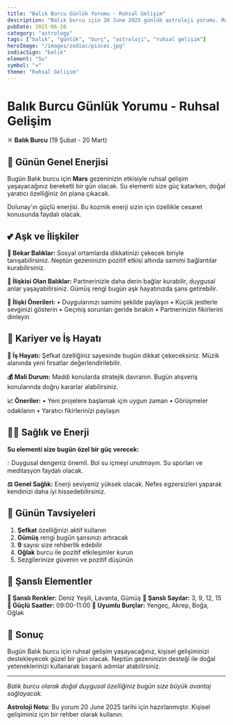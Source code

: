```yaml
---
title: "Balık Burcu Günlük Yorumu - Ruhsal Gelişim"
description: "Balık burcu için 20 June 2025 günlük astroloji yorumu. Ruhsal Gelişim teması ile rehberlik."
pubDate: 2025-06-20
category: "astrology"
tags: ["balık", "günlük", "burç", "astroloji", "ruhsal gelişim"]
heroImage: "/images/zodiac/pisces.jpg"
zodiacSign: "balik"
element: "Su"
symbol: "♓"
theme: "Ruhsal Gelişim"
---
```


# Balık Burcu Günlük Yorumu - Ruhsal Gelişim

♓ **Balık Burcu** (19 Şubat - 20 Mart)

## 🌟 Günün Genel Enerjisi

Bugün Balık burcu için **Mars** gezeninizin etkisiyle ruhsal gelişim yaşayacağınız bereketli bir gün olacak. Su elementi size güç katarken, doğal yaratıcı özelliğiniz ön plana çıkacak.

Dolunay'ın güçlü enerjisi. Bu kozmik enerji sizin için özellikle cesaret konusunda faydalı olacak.

## 💕 Aşk ve İlişkiler

**💖 Bekar Balıklar:** Sosyal ortamlarda dikkatinizi çekecek biriyle tanışabilirsiniz. Neptün gezeninizin pozitif etkisi altında samimi bağlantılar kurabilirsiniz.

**💑 İlişkisi Olan Balıklar:** Partnerinizle daha derin bağlar kurabilir, duygusal anlar yaşayabilirsiniz. Gümüş rengi bugün aşk hayatınızda şans getirebilir.

**🌹 İlişki Önerileri:**
• Duygularınızı samimi şekilde paylaşın
• Küçük jestlerle sevginizi gösterin
• Geçmiş sorunları geride bırakın
• Partnerinizin fikirlerini dinleyin

## 💼 Kariyer ve İş Hayatı

**🚀 İş Hayatı:** Şefkat özelliğiniz sayesinde bugün dikkat çekeceksiniz. Müzik alanında yeni fırsatlar değerlendirilebilir.

**💰 Mali Durum:** Maddi konularda stratejik davranın. Bugün alışveriş konularında doğru kararlar alabilirsiniz.

**📈 Öneriler:**
• Yeni projelere başlamak için uygun zaman
• Görüşmeler odaklanın
• Yaratıcı fikirlerinizi paylaşın

## 🏃‍♀️ Sağlık ve Enerji

**Su elementi size bugün özel bir güç verecek:**

💧 Duygusal dengeniz önemli. Bol su içmeyi unutmayın. Su sporları ve meditasyon faydalı olacak.

**⚖️ Genel Sağlık:** Enerji seviyeniz yüksek olacak. Nefes egzersizleri yaparak kendinizi daha iyi hissedebilirsiniz.

## 🎯 Günün Tavsiyeleri

1. **Şefkat** özelliğinizi aktif kullanın
2. **Gümüş** rengi bugün şansınızı artıracak
3. **9** sayısı size rehberlik edebilir
4. **Oğlak** burcu ile pozitif etkileşimler kurun
5. Sezgilerinize güvenin ve pozitif düşünün

## 🔮 Şanslı Elementler

**🎨 Şanslı Renkler:** Deniz Yeşili, Lavanta, Gümüş
**🔢 Şanslı Sayılar:** 3, 9, 12, 15
**🌟 Güçlü Saatler:** 09:00-11:00
**💫 Uyumlu Burçlar:** Yengeç, Akrep, Boğa, Oğlak

## 💫 Sonuç

Bugün Balık burcu için ruhsal gelişim yaşayacağınız, kişisel gelişiminizi destekleyecek güzel bir gün olacak. Neptün gezeninizin desteği ile doğal yeteneklerinizi kullanarak başarılı adımlar atabilirsiniz.

---

*Balık burcu olarak doğal duygusal özelliğiniz bugün size büyük avantaj sağlayacak.*

**Astroloji Notu:** Bu yorum 20 June 2025 tarihi için hazırlanmıştır. Kişisel gelişiminiz için bir rehber olarak kullanın.
